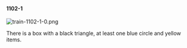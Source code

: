 #### 1102-1
![train-1102-1-0.png](https://github.com/lil-lab/nlvr/raw/master/nlvr/train/images/51/train-1102-1-0.png "train-1102-1-0.png")

There is a box with a black triangle, at least one blue circle and yellow items.